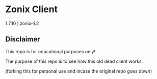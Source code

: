 # Zonix Client
1.7.10 | zonix-1.2

## Disclaimer
This repo is for educational purposes only!

The purpose of this repo is to see how this old dead client works.

(forking this for personal use and incase the original repo goes down)
